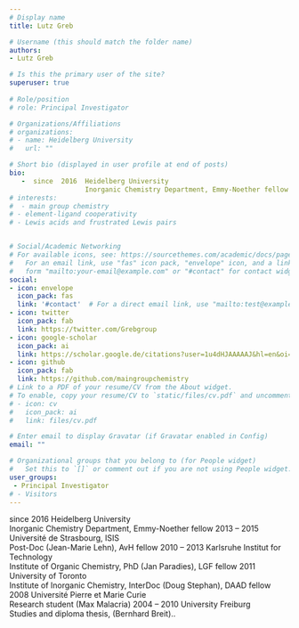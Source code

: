 ```yaml
---
# Display name
title: Lutz Greb

# Username (this should match the folder name)
authors:
- Lutz Greb

# Is this the primary user of the site?
superuser: true
 
# Role/position
# role: Principal Investigator

# Organizations/Affiliations
# organizations:
# - name: Heidelberg University
#   url: ""

# Short bio (displayed in user profile at end of posts)
bio: 
   -  since  2016  Heidelberg University                         
                   Inorganic Chemistry Department, Emmy-Noether fellow
# interests:
#  - main group chemistry
# - element-ligand cooperativity
# - Lewis acids and frustrated Lewis pairs


# Social/Academic Networking
# For available icons, see: https://sourcethemes.com/academic/docs/page-builder/#icons
#   For an email link, use "fas" icon pack, "envelope" icon, and a link in the
#   form "mailto:your-email@example.com" or "#contact" for contact widget.
social:
- icon: envelope
  icon_pack: fas
  link: '#contact'  # For a direct email link, use "mailto:test@example.org".
- icon: twitter
  icon_pack: fab
  link: https://twitter.com/Grebgroup
- icon: google-scholar
  icon_pack: ai
  link: https://scholar.google.de/citations?user=1u4dHJAAAAAJ&hl=en&oi=ao
- icon: github
  icon_pack: fab
  link: https://github.com/maingroupchemistry
# Link to a PDF of your resume/CV from the About widget.
# To enable, copy your resume/CV to `static/files/cv.pdf` and uncomment the lines below.
# - icon: cv
#   icon_pack: ai
#   link: files/cv.pdf

# Enter email to display Gravatar (if Gravatar enabled in Config)
email: ""

# Organizational groups that you belong to (for People widget)
#   Set this to `[]` or comment out if you are not using People widget.
user_groups:
 - Principal Investigator
# - Visitors
---
```


 since  2016  Heidelberg University                         
              Inorganic Chemistry Department, Emmy-Noether fellow 
 2013 – 2015  Université de Strasbourg, ISIS          
              Post-Doc (Jean-Marie Lehn), AvH fellow 
 2010 – 2013  Karlsruhe Institut for Technology      
              Institute of Organic Chemistry, PhD (Jan Paradies), LGF fellow
 2011         University of Toronto                          
              Institute of Inorganic Chemistry, InterDoc (Doug Stephan), DAAD fellow 
 2008         Université Pierre et Marie Curie         
              Research student (Max Malacria) 
 2004 – 2010  University Freiburg                             
              Studies and diploma thesis, (Bernhard Breit)..

